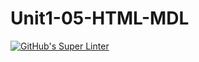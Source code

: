 # Unit1-05-HTML-MDL
[![GitHub's Super Linter](https://github.com/ICS20-Programming-Angelo-Pintilie/Unit1-05-HTML-MDL/workflows/GitHub's%20Super%20Linter/badge.svg)](https://github.com/ICS20-Programming-Angelo-Pintilie/Unit1-05-HTML-MDL/actions)